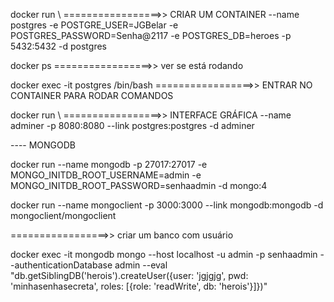 docker run \    =================>> CRIAR UM CONTAINER
    --name postgres -e POSTGRE_USER=JGBelar -e POSTGRES_PASSWORD=Senha@2117 -e POSTGRES_DB=heroes -p 5432:5432 -d postgres 

docker ps =================>> ver se está rodando 

docker exec -it postgres /bin/bash =================>> ENTRAR NO CONTAINER PARA RODAR COMANDOS

docker run \    =================>> INTERFACE GRÁFICA
    --name adminer -p 8080:8080 --link postgres:postgres -d adminer


----  MONGODB

docker run --name mongodb -p 27017:27017 -e MONGO_INITDB_ROOT_USERNAME=admin -e MONGO_INITDB_ROOT_PASSWORD=senhaadmin -d mongo:4

docker run --name mongoclient -p 3000:3000 --link mongodb:mongodb -d mongoclient/mongoclient

=================>> criar um banco com usuário

docker exec -it mongodb   mongo --host localhost -u admin -p senhaadmin --authenticationDatabase admin --eval "db.getSiblingDB('herois').createUser({user: 'jgjgjg', pwd: 'minhasenhasecreta', roles: [{role: 'readWrite',  db: 'herois'}]})"
